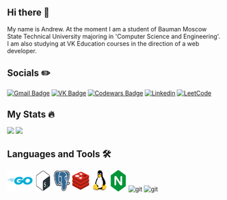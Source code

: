 ## Hi there 👋
My name is Andrew. At the moment I am a student of Bauman Moscow State Technical University majoring in 'Computer Science and Engineering'. I am also studying at VK Education courses in the direction of a web developer.


## Socials :pencil2:
[![Gmail Badge](https://img.shields.io/badge/-Gmail-red?style=flat&logo=Gmail&logoColor=white)](mailto:andreymyshlyaev9@gmail.com)
[![VK Badge](https://img.shields.io/badge/-VK-white?style=flat&logo=Vk&logoColor=blue)](https://vk.com/id549986297)
[![Codewars Badge](https://img.shields.io/badge/-codewars-black?style=flat&logo=codewars&logoColor=red)](https://www.codewars.com/users/Vened)
[![Linkedin](https://img.shields.io/badge/-Linkedin-white?style=flat&logo=linkedin&logoColor=blue)](https://www.linkedin.com/in/andrew-myshlyaev-53ba85286/)
[![LeetCode](https://img.shields.io/badge/-LeetCode-white?style=flat&logo=leetCode)](https://leetcode.com/Vened123/)
<img src="https://komarev.com/ghpvc/?username=Gokert&style=flat-square&color=blue" alt=""/>


## My Stats :fire:
<!-- [![Top Langs](https://github-readme-stats.vercel.app/api/top-langs/?username=Gokert)](https://github.com/anuraghazra/github-readme-stats) -->
<p>
  <img height="180em" src="https://github-readme-stats-sigma-five.vercel.app/api?username=Gokert&show_icons=true&hide_border=true&&count_private=true&include_all_commits=true" />
  <img height="180em" src="https://github-readme-stats-sigma-five.vercel.app/api/top-langs/?username=Gokert&exclude_repo=KNN-Image-Classification&show_icons=true&hide_border=true&layout=compact&langs_count=8"/>
</p>


<h2 align="left">Languages and Tools 🛠️</h2>
<p align="left">
    <img src="https://raw.githubusercontent.com/devicons/devicon/master/icons/go/go-original-wordmark.svg" alt="cplusplus" width="60" height="50"/> </a>
    <img src="https://raw.githubusercontent.com/devicons/devicon/master/icons/bash/bash-original.svg" alt="bash" width="40" height="50"/> </a>
    <img src="https://raw.githubusercontent.com/devicons/devicon/master/icons/postgresql/postgresql-original.svg" alt="postgresql" width="40" height="50"/> </a>
    <img src="https://raw.githubusercontent.com/devicons/devicon/master/icons/redis/redis-original.svg" alt="redis" width="40" height="50"/> </a> 
    <img src="https://raw.githubusercontent.com/devicons/devicon/master/icons/linux/linux-original.svg" alt="linux" width="40" height="50"/> </a>
    <img src="https://raw.githubusercontent.com/devicons/devicon/master/icons/nginx/nginx-original.svg" alt="nginx" width="40" height="50"/> </a>
    <img src="https://www.vectorlogo.zone/logos/git-scm/git-scm-icon.svg" alt="git" width="40" height="50"/>
    <img src="https://www.vectorlogo.zone/logos/graphql/graphql-icon.svg" alt="git" width="40" height="50"/> 
</p>
